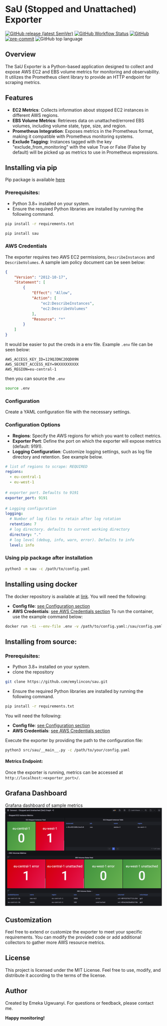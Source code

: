 # SaU (Stopped and Unattached) Exporter
[![GitHub release (latest SemVer)](https://img.shields.io/github/v/release/emylincon/sau?sort=semver&style=for-the-badge)](https://github.com/emylincon/sau/releases)
[![GitHub Workflow Status](https://img.shields.io/github/actions/workflow/status/emylincon/sau/python-app.yml?branch=main&style=for-the-badge)](https://github.com/emylincon/sau/actions)
[![GitHub](https://img.shields.io/github/license/emylincon/sau?style=for-the-badge)](https://github.com/emylincon/sau/blob/main/LICENSE)
[![pre-commit](https://img.shields.io/badge/pre--commit-enabled-brightgreen?logo=pre-commit&logoColor=white&style=for-the-badge)](https://github.com/pre-commit/pre-commit)
![GitHub top language](https://img.shields.io/github/languages/top/emylincon/sau?style=for-the-badge)

## Overview

The SaU Exporter is a Python-based application designed to collect and expose AWS EC2 and EBS volume metrics for monitoring and observability. It utilizes the Prometheus client library to provide an HTTP endpoint for scraping metrics.

## Features
* **EC2 Metrics**: Collects information about stopped EC2 instances in different AWS regions.
* **EBS Volume Metrics**: Retrieves data on unattached/errored EBS volumes, including volume state, type, size, and region.
* **Prometheus Integration**: Exposes metrics in the Prometheus format, making it compatible with Prometheus monitoring systems.
* **Exclude Tagging**: Instances tagged with the key "exclude_from_monitoring" with the value True or False (False by default) will be picked up as metrics to use in Prometheus expressions.

## Installing via pip
Pip package is available [here](https://pypi.org/project/sau/)
### Prerequisites:
* Python 3.8+ installed on your system.
* Ensure the required Python libraries are installed by running the following command.
```bash
pip install -r requirements.txt
```
```bash
pip install sau
```
### AWS Credentials
The exporter requires two AWS EC2 permissions, `DescribeInstances` and `DescribeVolumes`. A sample iam policy document can be seen below:
```json
{
    "Version": "2012-10-17",
    "Statement": [
        {
            "Effect": "Allow",
            "Action": [
                "ec2:DescribeInstances",
                "ec2:DescribeVolumes"
            ],
            "Resource": "*"
        }
    ]
}
```
It would be easier to put the creds in a env file. Example `.env` file can be seen below:
```env
AWS_ACCESS_KEY_ID=129QJDNC2OQD09N
AWS_SECRET_ACCESS_KEY=9KXXXXXXXXX
AWS_REGION=eu-central-1
```
then you can source the `.env`
```bash
source .env
```
### Configuration
Create a YAML configuration file with the necessary settings.
### Configuration Options
* **Regions**: Specify the AWS regions for which you want to collect metrics.
* **Exporter Port**: Define the port on which the exporter will expose metrics (default: 9191).
* **Logging Configuration**: Customize logging settings, such as log file directory and retention.
See example below.
```yaml
# list of regions to scrape: REQUIRED
regions:
  - eu-central-1
  - eu-west-1

# exporter port. Defaults to 9191
exporter_port: 9191

# Logging configuration
logging:
  # Number of log files to retain after log rotation
  retention: 7
  # log directory. defaults to current working directory
  directory: "."
  # log level (debug, info, warn, error). Defaults to info
  level: info
```

### Using pip package after installation
```bash
python3 -m sau -c /path/to/config.yaml
```

## Installing using docker
The docker repository is available at [link](https://hub.docker.com/repository/docker/ugwuanyi/sau/general). You will need the following:
* **Config file**: [see Configuration section](#configuration)
* **AWS Credentials**: [see AWS Credentials section](#aws-credentials)
To run the container, use the example command below:
```bash
docker run -ti --env-file .env -v /path/to/config.yaml:/sau/config.yaml ugwuanyi/sau:latest -c /sau/config.yaml
```

## Installing from source:
### Prerequisites:
* Python 3.8+ installed on your system.
* clone the repository
```bash
git clone https://github.com/emylincon/sau.git
```
* Ensure the required Python libraries are installed by running the following command.
```bash
pip install -r requirements.txt
```
You will need the following:
* **Config file**: [see Configuration section](#configuration)
* **AWS Credentials**: [see AWS Credentials section](#aws-credentials)

Execute the exporter by providing the path to the configuration file:

```bash
python3 src/sau/__main__.py -c /path/to/your/config.yaml
```

#### Metrics Endpoint:
Once the exporter is running, metrics can be accessed at `http://localhost:<exporter_port>/`.

## Grafana Dashboard
Grafana dashboard of sample metrics
![Grafana dashboard](images/grafana.png)

## Customization
Feel free to extend or customize the exporter to meet your specific requirements. You can modify the provided code or add additional collectors to gather more AWS resource metrics.

## License
This project is licensed under the MIT License. Feel free to use, modify, and distribute it according to the terms of the license.

## Author
Created by Emeka Ugwuanyi. For questions or feedback, please contact me.


**Happy monitoring!**

